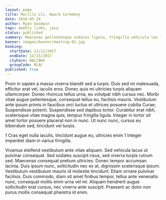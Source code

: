 ```yaml
---
layout: page
title: Murillo Llc. Award Ceremony
date: 2016-05-24
author: Ryan Goodwin
tags: weekly links, java
status: published
summary: Maecenas pellentesque sodales ligula, fringilla vehicula leo facilisis.
banner: images/banner/meeting-01.jpg
booking:
  startDate: 12/11/2017
  endDate: 12/15/2017
  ctyhocn: BALCBHX
  groupCode: MLAC
published: true
---
```

Proin in sapien a massa viverra blandit sed a turpis. Duis sed mi malesuada, efficitur erat vel, iaculis eros. Donec quis mi ultricies turpis aliquam ullamcorper. Donec rhoncus tellus urna, eu volutpat nibh cursus nec. Morbi vitae augue pellentesque, consequat tellus eu, facilisis mauris. Vestibulum ante ipsum primis in faucibus orci luctus et ultrices posuere cubilia Curae; Suspendisse potenti. Suspendisse sed dapibus tortor. Curabitur erat nibh, scelerisque vitae magna quis, tempus fringilla ligula. Integer in tortor sit amet tortor posuere placerat non in nunc. Ut nunc nunc, cursus eu bibendum sed, tincidunt vel turpis.

1 Cras eget nulla iaculis, tincidunt augue eu, ultricies enim
1 Integer imperdiet diam in varius fringilla.

Vivamus eleifend vestibulum ante vitae aliquam. Sed vehicula lacus ut pulvinar consequat. Sed sodales suscipit risus, sed viverra turpis rutrum sed. Maecenas consequat pretium ultricies. Donec tempor accumsan lacinia. Duis ipsum nunc, sollicitudin nec ex at, dignissim scelerisque ipsum. Vestibulum vestibulum mauris id molestie tincidunt. Etiam ornare pulvinar facilisis. Duis commodo, diam sit amet finibus tempor, tellus ante venenatis nunc, consequat mollis enim urna vel mi. Aliquam hendrerit augue sollicitudin erat cursus, nec viverra ante suscipit. Praesent ac dolor non purus mollis consequat pharetra id enim.
